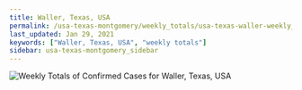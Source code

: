 ```yaml
---
title: Waller, Texas, USA
permalink: /usa-texas-montgomery/weekly_totals/usa-texas-waller-weekly_totals.html
last_updated: Jan 29, 2021
keywords: ["Waller, Texas, USA", "weekly totals"]
sidebar: usa-texas-montgomery_sidebar
---
```


![Weekly Totals of Confirmed Cases for Waller, Texas, USA](/covid_tracker/images/graphs/usa-texas-waller-weekly_totals_graph.png)

